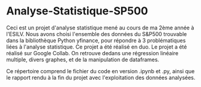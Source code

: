 # Analyse-Statistique-SP500
Ceci est un projet d'analyse statistique mené au cours de ma 2ème année à l'ESILV. Nous avons choisi l'ensemble des données du S&amp;P500 trouvable dans la bibliothèque Python yfinance, pour répondre à 3 problématiques liées à l'analyse statistique. Ce projet a été réalisé en duo. 
Le projet a été réalisé sur Google Collab.
On retrouve dedans une régression linéaire multiple, divers graphes, et de la manipulation de dataframes.

Ce répertoire comprend le fichier du code en version .ipynb  et .py, ainsi que le rapport rendu à la fin du projet avec l'exploitation des données analysées.
